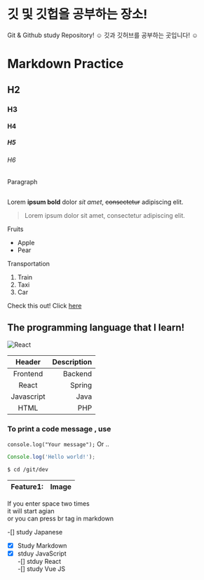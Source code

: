 <!-- @format -->

# 깃 및 깃헙을 공부하는 장소!

Git &amp; Github study Repository! ☺️
깃과 깃허브를 공부하는 곳입니다! ☺️

<!-- Heading  -->

# Markdown Practice

## H2

### H3

#### H4

##### H5

###### H6

Paragraph

## <!-- Line -->

<!-- Text attributes -->

Lorem **ipsum bold** dolor _sit amet_, ~~consectetur~~ adipiscing elit.

<!-- Quote -->

> Lorem ipsum dolor sit amet, consectetur adipiscing elit.

<!-- Bullet list -->

Fruits

- Apple
- Pear

<!-- Number list -->

Transportation

1. Train
2. Taxi
3. Car

<!-- Link -->

Check this out! Click [here](https://github.com/topgun0415)

<!-- Image  -->

## The programming language that I learn!

![React](https://calvinsnax.com/files/attach/images/141/842/043/42478d6aab38d7980195b55411e44310.png)

<!-- !를 붙이면 바로 마크다운에서 보여지는 형식임 -->

<!-- Table -->

|   Header   | Description |
| :--------: | ----------: |
|  Frontend  |     Backend |
|   React    |      Spring |
| Javascript |        Java |
|    HTML    |         PHP |

<!-- Code -->

### To print a code message , use

`console.log("Your message");` Or ..

```js
Console.log('Hello world!');
```

```bash
$ cd /git/dev
```

<!-- Feature -->

| Feature1: | Image |
| --------- | ----- |

<!-- Space gap -->

If you enter space two times  
it will start agian <br>
or you can press br tag in markdown

<!-- To do list -->

-[] study Japanese  
-[x] Study Markdown  
-[x] stduy JavaScript  
-[] stduy React  
-[] study Vue JS

